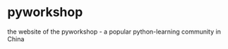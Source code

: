 pyworkshop
==========

the website of the pyworkshop - a popular python-learning community in China
